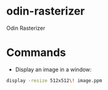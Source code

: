 # odin-rasterizer

Odin Rasterizer

# Commands
- Display an image in a window:
```sh
display -resize 512x512\! image.ppm
```


